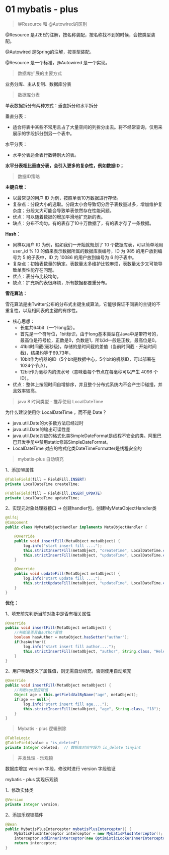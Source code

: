 # 01 mybatis - plus

> @Resource 和 @Autowired的区别

@Resource 是J2EE的注解，按名称装配，按名称找不到的时候，会按类型装配。

@Autowired 是Spring的注解，按类型装配。

@Resource 是一个标准，@Autowired 是一个实现。

>数据库扩展的主要方式

业务分库、主从复制、数据库分表

> 数据库分表

单表数据拆分有两种方式：垂直拆分和水平拆分

垂直分表：

- 适合将表中某些不常用且占了大量空间的列拆分出去。将不经常查询，仅用来展示的字段拆分到另一个表中。

水平分表：

- 水平分表适合表行数特别大的表。

**水平分表相比垂直分表，会引入更多的复杂性，例如数据ID；**

> 数据ID策略

**主键自增：**

- 以最常见的用户 ID 为例，按照单表10万数据进行存储。
- 复杂点：分段大小的选取。分段太小会导致切分后子表数量过多，增加维护复杂度；分段太大可能会导致单表依然存在性能问题。
- 优点：可以随着数据的增加平滑地扩充新的表。
- 缺点：分布不均匀。有的表存了10十万数据了，有的表才存了一条数据。

**Hash：**

- 同样以用户 ID 为例，假如我们一开始就规划了 10 个数据库表，可以简单地用 user_id % 10 的值来表示数据所属的数据库表编号，ID 为 985 的用户放到编号为 5 的子表中，ID 为 10086 的用户放到编号为 6 的子表中。
- 复杂点：初始表数量的确定。表数量太多维护比较麻烦，表数量太少又可能导致单表性能存在问题。
- 优点：表分布比较均匀。
- 缺点：扩充新的表很麻烦，所有数据都要重分布。

**雪花算法：**

雪花算法是由Twitter公布的分布式主键生成算法，它能够保证不同表的主键的不重复性，以及相同表的主键的有序性。

- 核心思想：
  - 长度共64bit（一个long型）。
  - 首先是一个符号位，1bit标识，由于long基本类型在Java中是带符号的，最高位是符号位，正数是0，负数是1，所以id一般是正数，最高位是0。
  - 41bit时间截(毫秒级)，存储的是时间截的差值（当前时间截 - 开始时间截)，结果约等于69.73年。
  - 10bit作为机器的ID（5个bit是数据中心，5个bit的机器ID，可以部署在1024个节点）。
  - 12bit作为毫秒内的流水号（意味着每个节点在每毫秒可以产生 4096 个 ID）。
- 优点：整体上按照时间自增排序，并且整个分布式系统内不会产生ID碰撞，并且效率较高。

> java 8 时间类型 - 推荐使用 LocalDateTime

为什么建议使用你 LocalDateTime ，而不是 Date？

- java.util.Date的大多数方法已经过时
- java.util.Date的输出可读性差
- java.util.Date对应的格式化类SimpleDateFormat是线程不安全的类。阿里巴巴开发手册中禁用static修饰SimpleDateFormat。
- LocalDateTime 对应的格式化类DateTimeFormatter是线程安全的

> mybatis-plus 自动填充

1、添加fill属性

```java
@TableField(fill = FieldFill.INSERT)
private LocalDateTime createTime;

@TableField(fill = FieldFill.INSERT_UPDATE)
private LocalDateTime updateTime;
```

2、实现元对象处理器接口 -> 创建handler包，创建MyMetaObjectHandler类

```java
@Slf4j
@Component
public class MyMetaObjectHandler implements MetaObjectHandler {

    @Override
    public void insertFill(MetaObject metaObject) {
        log.info("start insert fill ....");
        this.strictInsertFill(metaObject, "createTime", LocalDateTime.class, LocalDateTime.now());
        this.strictInsertFill(metaObject, "updateTime", LocalDateTime.class, LocalDateTime.now());
    }

    @Override
    public void updateFill(MetaObject metaObject) {
        log.info("start update fill ....");
        this.strictUpdateFill(metaObject, "updateTime", LocalDateTime.class, LocalDateTime.now());
    }
}
```

**优化：**

1、填充前先判断当前对象中是否有相关属性

```java
@Override
public void insertFill(MetaObject metaObject) {
    //判断是否具备author属性
    boolean hasAuthor = metaObject.hasSetter("author");
    if(hasAuthor){
        log.info("start insert fill author....");
        this.strictInsertFill(metaObject, "author", String.class, "Helen"); 
    }
}
```

2、用户明确定义了属性值，则无需自动填充，否则使用自动填充

```java
@Override
public void insertFill(MetaObject metaObject) {
    //判断age是否赋值
    Object age = this.getFieldValByName("age", metaObject);
    if(age == null){
        log.info("start insert fill age....");
        this.strictInsertFill(metaObject, "age", String.class, "18");
    }
}
```

> Mybatis - plus 逻辑删除

```java
@TableLogic
@TableField(value = "is_deleted")
private Integer deleted;  // 数据库对应字段为 is_delete tinyint
```

> 并发处理 - 乐观锁

数据库增加 version 字段，修改时进行 version 字段验证

mybatis - plus 实现乐观锁

1、修改实体类

```java
@Version
private Integer version;
```

2、添加乐观锁插件

```java
@Bean
public MybatisPlusInterceptor mybatisPlusInterceptor() {
    MybatisPlusInterceptor interceptor = new MybatisPlusInterceptor();
    interceptor.addInnerInterceptor(new OptimisticLockerInnerInterceptor());
    return interceptor;
}
```

